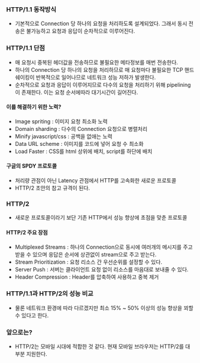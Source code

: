 ### HTTP/1.1 동작방식
* 기본적으로 Connection 당 하나의 요청을 처리하도록 설계되었다. 그래서 동시 전송은 불가능하고 요청과 응답이 순차적으로 이루어진다.

### HTTP/1.1 단점
* 매 요청시 중복된 헤더값을 전송하므로 불필요한 메타정보를 매번 전송한다.
* 하나의 Connection 당 하나의 요청을 처리하므로 매 요청마다 불필요한 TCP 핸드쉐이킹이 반복적으로 일어나므로 네트워크 성능 저하가 발생한다.
* 순차적으로 요청과 응답이 이루어지므로 다수의 요청을 처리하기 위해 pipelining이 존재한다. 이는 요청 순서에따라 대기시간이 길어진다.

#### 이를 해결하기 위한 노력?
* Image spriting : 이미지 요청 최소화 노력
* Domain sharding : 다수의 Connection 요청으로 병렬처리
* Minify javascript/css : 공백을 없애는 노력
* Data URL scheme : 이미지를 코드에 넣어 요청 수 최소화
* Load Faster : CSS를 html 상위에 배치, script를 하단에 배치

#### 구글의 SPDY 프로토콜
* 처리량 관점이 아닌 Latency 관점에서 HTTP를 고속화한 새로운 프로토콜
* HTTP/2 초안의 참고 규격이 된다.

### HTTP/2
* 새로운 프로토콜이라기 보단 기존 HTTP에서 성능 향상에 초점을 맞춘 프로토콜

#### HTTP/2 주요 장점
* Multiplexed Streams : 하나의 Connection으로 동시에 여러개의 메시지를 주고 받을 수 있으며 응답은 순서에 상관없이 stream으로 주고 받는다.
* Stream Prioritization : 요청 리소스 간 우선순위를 설정할 수 있다.
* Server Push : 서버는 클라이언트 요청 없이 리소스를 마음대로 보내줄 수 있다.
* Header Compression : Header를 압축하여 사용하고 중복 제거

### HTTP/1.1과 HTTP/2의 성능 비교
* 물론 네트워크 환경에 따라 다르겠지만 최소 15% ~ 50% 이상의 성능 향상을 꾀할 수 있다고 한다.

### 앞으로는?
* HTTP/2는 모바일 시대에 적합한 것 같다. 현재 모바일 브라우저는 HTTP/2를 대부분 지원한다.
